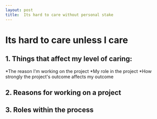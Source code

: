 ```yaml
---
layout: post
title:  Its hard to care without personal stake
---
```


# Its hard to care unless I care


## 1. Things that affect my level of caring:
*The reason I'm working on the project
*My role in the project
*How strongly the project's outcome affects my outcome


## 2. Reasons for working on a project


## 3. Roles within the process